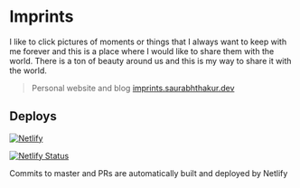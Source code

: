 # Imprints

I like to click pictures of moments or things that I always want to keep with me forever and this is a place where I would like to share them with the world. There is a ton of beauty around us and this is my way to share it with the world.


> Personal website and blog [imprints.saurabhthakur.dev](https://imprints.saurabhthakur.dev)

## Deploys

[![Netlify](https://www.netlify.com/img/global/badges/netlify-color-accent.svg)](https://app.netlify.com/sites/thakursaurabh1998)

[![Netlify Status](https://api.netlify.com/api/v1/badges/6f947a38-820c-403b-a1a8-7d43c6bfa366/deploy-status)](https://app.netlify.com/sites/thakursaurabh1998/deploys)

Commits to master and PRs are automatically built and deployed by Netlify

